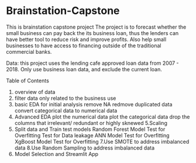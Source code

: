 # Brainstation-Capstone
 This is brainstation capstone project
 The project is to forecast whether the small business can pay back the its business loan, thus the lenders can have better tool to reduce risk and improve profits. Also help small businesses to have access to financing outside of the traditional commercial banks.

 Data: this project uses the lending cafe approved loan data from 2007 - 2018. Only use business loan data, and exclude the current loan.
 
 Table of Contents
 
 1. overview of data
 2. filter data only related to the business use
 3. basic EDA for initial analysis
    remove NA
    redmove duplicated data
    convert categorical data to numerical data
 4. Advanced EDA
    plot the numerical data
    plot the categorical data
    drop the columns that irrelevant/ redundant or highly sknewed
5.Scaling
6. Split data and Train test models
   Random Forest Model
    Test for Overfitting
    Test for Data leakage
   ANN Model
    Test for Overfitting
   XgBoost Model
    Test for Overfitting
7.Use SMOTE to address imbalanced data
8.Use Random Sampling to address imbalanced data
9. Model Selection and Streamlit App

    
